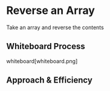 # Reverse an Array
Take an array and reverse the contents

## Whiteboard Process
whiteboard[whiteboard.png]

## Approach & Efficiency
<!-- What approach did you take? Discuss Why. What is the Big O space/time for this approach? -->
